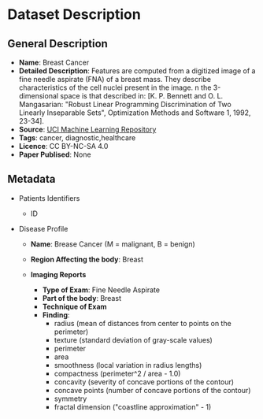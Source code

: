 # Dataset Description

## General Description

* **Name**: Breast Cancer 
* **Detailed Description**: Features are computed from a digitized image of a fine needle aspirate (FNA) of a breast mass. They describe characteristics of the cell nuclei present in the image. n the 3-dimensional space is that described in: [K. P. Bennett and O. L. Mangasarian: "Robust Linear Programming Discrimination of Two Linearly Inseparable Sets", Optimization Methods and Software 1, 1992, 23-34]. 
* **Source**: [UCI Machine Learning Repository](https://archive.ics.uci.edu/ml/datasets/Breast+Cancer+Wisconsin+%28Diagnostic%29)
* **Tags**: cancer, diagnostic,healthcare
* **Licence**: CC BY-NC-SA 4.0
* **Paper Publised**: None

## Metadata

* Patients Identifiers
  * ID

* Disease Profile
  * **Name**: Brease Cancer (M = malignant, B = benign)
  * **Region Affecting the body**: Breast

  
  * **Imaging Reports**
    * **Type of Exam**: Fine Needle Aspirate
    * **Part of the body**: Breast 
    * **Technique of Exam**
    * **Finding**:
      * radius (mean of distances from center to points on the perimeter)
      * texture (standard deviation of gray-scale values)
      * perimeter
      * area
      * smoothness (local variation in radius lengths)
      * compactness (perimeter^2 / area - 1.0)
      * concavity (severity of concave portions of the contour)
      * concave points (number of concave portions of the contour)
      * symmetry
      * fractal dimension ("coastline approximation" - 1)
